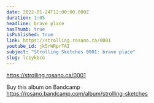 ```yaml
---
date: 2022-01-24T12:00:00.000Z
duration: 1:05
headline: brave place
hasThumb: true
isPublished: true
link: https://strolling.rosano.ca/0001
youtube_id: jk5rWRprTAI
subject: "Strolling Sketches 0001: brave place"
slug: lc1ykbco
---
```

https://strolling.rosano.ca/0001

Buy this album on Bandcamp https://rosano.bandcamp.com/album/strolling-sketches
